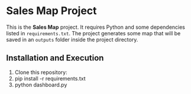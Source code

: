# Sales Map Project

This is the **Sales Map** project. It requires Python and some dependencies listed in `requirements.txt`. The project generates some map that will be saved in an `outputs` folder inside the project directory.

##  Installation and Execution

1. Clone this repository:
2. pip install -r requirements.txt
3. python dashboard.py
